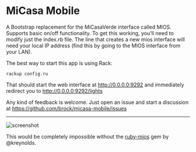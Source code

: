 # MiCasa Mobile

A Bootstrap replacement for the MiCasaVerde interface called MIOS. Supports basic on/off functionality. To get this working, you'll need to modify just the index.rb file. The line that creates a new mios interface will need your local IP address (find this by going to the MIOS interface from your LAN).

The best way to start this app is using Rack:
```
rackup config.ru
```
That should start the web interface at http://0.0.0.0:9292 and immediately redirect you to http://0.0.0.0:9292/lights

Any kind of feedback is welcome. Just open an issue and start a discussion at https://github.com/brock/micasa-mobile/issues

---

![screenshot](http://f.cl.ly/items/251b1D2C3f2Q1J3A0x3i/Screen%20Shot%202014-08-03%20at%207.59.18%20PM.png)

This would be completely impossible without the [ruby-mios](https://github.com/kreynolds/ruby-mios) gem by @kreynolds.


